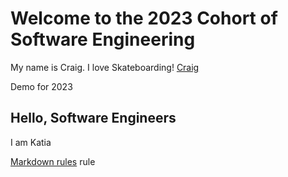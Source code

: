 # Welcome to the 2023 Cohort of Software Engineering

My name is Craig. I love Skateboarding!
[Craig](@Waigy666)

Demo for 2023

## Hello, Software Engineers

I am Katia

[Markdown rules](https://github.com/markdownlint/markdownlint/blob/main/docs/RULES.md) rule
